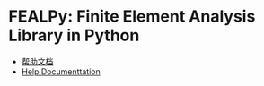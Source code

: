 # FEALPy: Finite Element Analysis Library in Python 


* [帮助文档](./_docs/zh/content.md)
* [Help Documenttation](./_docs/en/content.md)



